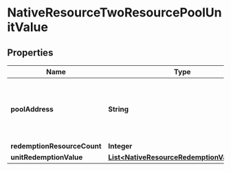 

# NativeResourceTwoResourcePoolUnitValue


## Properties

| Name | Type | Description | Notes |
|------------ | ------------- | ------------- | -------------|
|**poolAddress** | **String** | Bech32m-encoded human readable version of the address. |  |
|**redemptionResourceCount** | **Integer** |  |  |
|**unitRedemptionValue** | [**List&lt;NativeResourceRedemptionValueItem&gt;**](NativeResourceRedemptionValueItem.md) |  |  |



